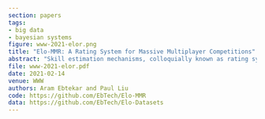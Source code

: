 ```yaml
---
section: papers
tags:
- big data
- bayesian systems
figure: www-2021-elor.png
title: "Elo-MMR: A Rating System for Massive Multiplayer Competitions"
abstract: "Skill estimation mechanisms, colloquially known as rating systems, play an important role in competitive sports and games. They provide a measure of player skill, which incentivizes competitive performances and enables balanced match-ups. In this paper, we present a novel Bayesian rating system for contests with many participants. It is widely applicable to competition formats with discrete ranked matches, such as online programming competitions, obstacle courses races, and video games. The system's simplicity allows us to prove theoretical bounds on its robustness and runtime. In addition, we show that it is <b>incentive-compatible</b>: a player who seeks to maximize their rating will never want to underperform. Experimentally, the rating system surpasses existing systems in prediction accuracy, and computes faster than existing systems by up to an order of magnitude."
file: www-2021-elor.pdf
date: 2021-02-14
venue: WWW
authors: Aram Ebtekar and Paul Liu
code: https://github.com/EbTech/Elo-MMR
data: https://github.com/EbTech/Elo-Datasets
---
```

